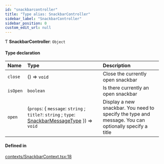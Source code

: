 ```yaml
---
id: "snackbarcontroller"
title: "Type alias: SnackbarController"
sidebar_label: "SnackbarController"
sidebar_position: 0
custom_edit_url: null
---
```


Ƭ **SnackbarController**: `Object`

#### Type declaration

| Name | Type | Description |
| :------ | :------ | :------ |
| `close` | () => `void` | Close the currently open snackbar |
| `isOpen` | `boolean` | Is there currently an open snackbar |
| `open` | (`props`: { `message`: `string` ; `title?`: `string` ; `type`: [SnackbarMessageType](snackbarmessagetype.md)  }) => `void` | Display a new snackbar. You need to specify the type and message. You can optionally specify a title |

#### Defined in

[contexts/SnackbarContext.tsx:18](https://github.com/Camberi/firecms/blob/42dd384/src/contexts/SnackbarContext.tsx#L18)
